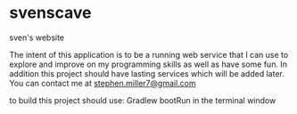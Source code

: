 # svenscave
sven's website

The intent of this application is to be a running web service that I can use to explore and improve on my programming skills as well as have some fun. In addition this project should have lasting services which will be added later. You can contact me at stephen.miller7@gmail.com


to build this project should use: Gradlew bootRun
in the terminal window